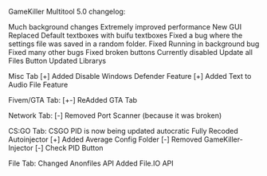 GameKiller Multitool 5.0 changelog:

Much background changes
Extremely improved performance
New GUI
Replaced Default textboxes with buifu textboxes
Fixed a bug where the settings file was saved in a random folder.
Fixed Running in background bug
Fixed many other bugs
Fixed broken buttons
Currently disabled Update all Files Button
Updated Librarys

Misc Tab
[+] Added Disable Windows Defender Feature
[+] Added Text to Audio File Feature

Fivem/GTA Tab:
[+-] ReAdded GTA Tab

Network Tab:
[-]  Removed Port Scanner (because it was broken)

CS:GO Tab:
CSGO PID is now being updated autocratic
Fully Recoded Autoinjector
[+]  Added Average Config Folder
[-]  Removed GameKiller-Injector
[-]  Check PID Button

File Tab:
Changed Anonfiles API
Added File.IO API
